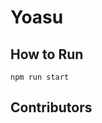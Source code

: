 Yoasu
=================================================

## How to Run
```shell
npm run start
```




## Contributors
